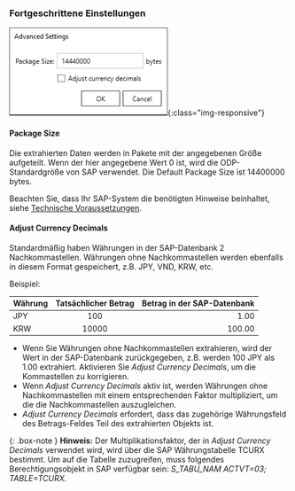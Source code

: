 ### Fortgeschrittene Einstellungen

![ODP Advanced Settings](/img/content/odp/advanced-settings.png){:class="img-responsive"}

#### Package Size
Die extrahierten Daten werden in Pakete mit der angegebenen Größe aufgeteilt.
Wenn der hier angegebene Wert 0 ist, wird die ODP-Standardgröße von SAP verwendet.
Die Default Package Size ist 14400000 bytes.

Beachten Sie, dass Ihr SAP-System die benötigten Hinweise beinhaltet, siehe [Technische Voraussetzungen](../odp#technische-voraussetzungen).

#### Adjust Currency Decimals

Standardmäßig haben Währungen in der SAP-Datenbank 2 Nachkommastellen.
Währungen ohne Nachkommastellen werden ebenfalls in diesem Format gespeichert, z.B. JPY, VND, KRW, etc.

Beispiel:

| Währung       | Tatsächlicher Betrag          | Betrag in der SAP-Datenbank |
| ------------- |:-------------:| -----:|
| JPY | 100	|1.00|
| KRW | 10000	|100.00|


- Wenn Sie Währungen ohne Nachkommastellen extrahieren, wird der Wert in der SAP-Datenbank zurückgegeben, z.B. werden 100 JPY als 1.00 extrahiert.
Aktivieren Sie *Adjust Currency Decimals*, um die Kommastellen zu korrigieren.
- Wenn *Adjust Currency Decimals* aktiv ist, werden Währungen ohne Nachkommastellen mit einem entsprechenden Faktor multipliziert, um die die Nachkommastellen auszugleichen.
- *Adjust Currency Decimals* erfordert, dass das zugehörige Währungsfeld des Betrags-Feldes Teil des extrahierten Objekts ist.

{: .box-note }
**Hinweis:** Der Multiplikationsfaktor, der in *Adjust Currency Decimals*  verwendet wird, wird über die SAP Währungstabelle TCURX bestimmt.
Um auf die Tabelle zuzugreifen, muss folgendes Berechtigungsobjekt in SAP verfügbar sein: *S_TABU_NAM	ACTVT=03; TABLE=TCURX*.
